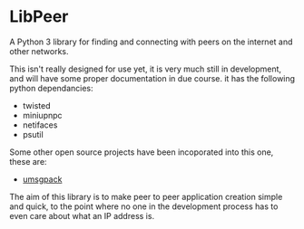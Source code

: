 # LibPeer
A Python 3 library for finding and connecting with peers on the internet and other networks.

This isn't really designed for use yet, it is very much still in development, and will have some proper documentation in due course.
it has the following python dependancies:
 * twisted
 * miniupnpc
 * netifaces
 * psutil

Some other open source projects have been incoporated into this one, these are:
 * [umsgpack](https://github.com/vsergeev/u-msgpack-python)
 
The aim of this library is to make peer to peer application creation simple and quick, to the point where no one in the development process has to even care about what an IP address is.
